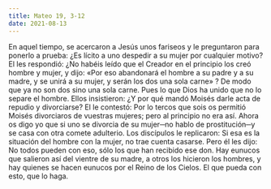 ```yaml
---
title: Mateo 19, 3-12
date: 2021-08-13
---
```


En aquel tiempo, se acercaron a Jesús unos fariseos y le preguntaron para ponerlo a
prueba: ¿Es lícito a uno despedir a su mujer por cualquier motivo? El les
respondió: ¿No habéis leído que el Creador en el principio los creó hombre y
mujer, y dijo: «Por eso abandonará el hombre a su padre y a su madre, y se unirá
a su mujer, y serán los dos una sola carne» ? De modo que ya no son dos sino una
sola carne.
Pues lo que Dios ha unido que no lo separe el hombre.
Ellos insistieron: ¿Y por qué mandó Moisés darle acta de repudio y divorciarse? El
le contestó: Por lo tercos que sois os permitió Moisés divorciaros de vuestras
mujeres; pero al principio no era así.
Ahora os digo yo que si uno se divorcia de su mujer─no hablo de prostitución─y se
casa con otra comete adulterio.
Los discípulos le replicaron: Si esa es la situación del hombre con la mujer, no trae
cuenta casarse.
Pero él les dijo: No todos pueden con eso, sólo los que han recibido ese don.
Hay eunucos que salieron así del vientre de su madre, a otros los hicieron los
hombres, y hay quienes se hacen eunucos por el Reino de los Cielos.
El que pueda con esto, que lo haga.
